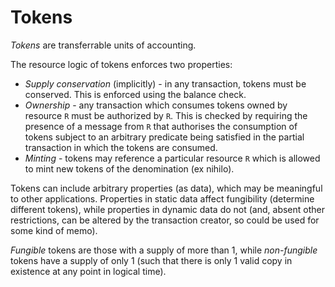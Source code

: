 # Tokens


*Tokens* are transferrable units of accounting.

The resource logic of tokens enforces two properties:
- *Supply conservation* (implicitly) - in any transaction, tokens must be conserved. This is enforced using the balance check.
- *Ownership* - any transaction which consumes tokens owned by resource `R` must be authorized by `R`. This is checked by requiring the presence of a message from `R` that authorises the consumption of tokens subject to an arbitrary predicate being satisfied in the partial transaction in which the tokens are consumed.
- *Minting* - tokens may reference a particular resource `R` which is allowed to mint new tokens of the denomination (ex nihilo).

Tokens can include arbitrary properties (as data), which may be meaningful to other applications. Properties in static data affect fungibility (determine different tokens), while properties in dynamic data do not (and, absent other restrictions, can be altered by the transaction creator, so could be used for some kind of memo).

*Fungible* tokens are those with a supply of more than 1, while *non-fungible* tokens have a supply of only 1 (such that there is only 1 valid copy in existence at any point in logical time).
